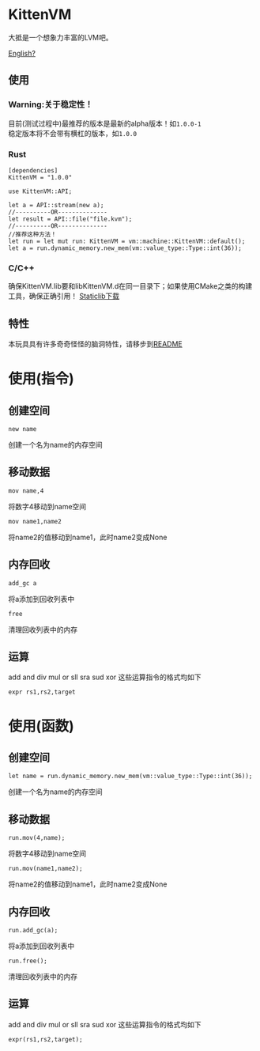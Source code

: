 # KittenVM
大抵是一个想象力丰富的LVM吧。

[English?](https://gitee.com/Shirasawa-CN/kitten-vm/README_en.md)

## 使用

### Warning:关于稳定性！
目前(测试过程中)最推荐的版本是最新的alpha版本！如```1.0.0-1```  
稳定版本将不会带有横杠的版本，如```1.0.0```

### Rust
```
[dependencies]
KittenVM = "1.0.0"
```

```
use KittenVM::API;

let a = API::stream(new a);
//----------OR--------------
let result = API::file("file.kvm");
//----------OR--------------
//推荐这种方法！
let run = let mut run: KittenVM = vm::machine::KittenVM::default();
let a = run.dynamic_memory.new_mem(vm::value_type::Type::int(36));
```
### C/C++
确保KittenVM.lib要和libKittenVM.d在同一目录下；如果使用CMake之类的构建工具，确保正确引用！
[Staticlib下载](https://gitee.com/Shirasawa-CN/kitten-vm/releases)

## 特性
本玩具具有许多奇奇怪怪的脑洞特性，请移步到[README](./docs/README.md)

# 使用(指令)
## 创建空间
```
new name
```
创建一个名为name的内存空间

## 移动数据
```
mov name,4
```
将数字4移动到name空间

```
mov name1,name2
```
将name2的值移动到name1，此时name2变成None

## 内存回收
```
add_gc a
```
将a添加到回收列表中
```
free
```
清理回收列表中的内存

## 运算
add and div mul or sll sra sud xor 这些运算指令的格式均如下

```
expr rs1,rs2,target
```

# 使用(函数)
## 创建空间
```
let name = run.dynamic_memory.new_mem(vm::value_type::Type::int(36));
```
创建一个名为name的内存空间

## 移动数据
```
run.mov(4,name);
```
将数字4移动到name空间

```
run.mov(name1,name2);
```
将name2的值移动到name1，此时name2变成None

## 内存回收
```
run.add_gc(a);
```
将a添加到回收列表中
```
run.free();
```
清理回收列表中的内存

## 运算
add and div mul or sll sra sud xor 这些运算指令的格式均如下

```
expr(rs1,rs2,target);
```